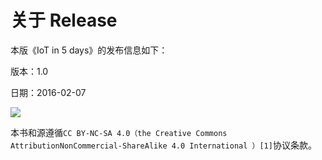 # 关于 Release

本版《IoT in 5 days》的发布信息如下：

版本：1.0

日期：2016-02-07

![](https://github.com/lishen2/iot-in-5-days-chinese/tree/8e1ebcf994d95f425fb8f028291e9c618c45839e/0/images/iot_in_five_days/i/license.jpg)

本书和源遵循`CC BY-NC-SA 4.0（the Creative Commons AttributionNonCommercial-ShareAlike 4.0 International ）[1]`协议条款。

